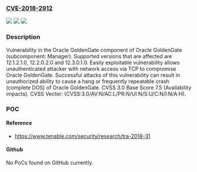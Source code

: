 ### [CVE-2018-2912](https://cve.mitre.org/cgi-bin/cvename.cgi?name=CVE-2018-2912)
![](https://img.shields.io/static/v1?label=Product&message=GoldenGate&color=blue)
![](https://img.shields.io/static/v1?label=Version&message=%3D%2012.1.2.1.0%20&color=brighgreen)
![](https://img.shields.io/static/v1?label=Vulnerability&message=Easily%20exploitable%20vulnerability%20allows%20unauthenticated%20attacker%20with%20network%20access%20via%20TCP%20to%20compromise%20Oracle%20GoldenGate.%20%20Successful%20attacks%20of%20this%20vulnerability%20can%20result%20in%20unauthorized%20ability%20to%20cause%20a%20hang%20or%20frequently%20repeatable%20crash%20(complete%20DOS)%20of%20Oracle%20GoldenGate.&color=brighgreen)

### Description

Vulnerability in the Oracle GoldenGate component of Oracle GoldenGate (subcomponent: Manager). Supported versions that are affected are 12.1.2.1.0, 12.2.0.2.0 and 12.3.0.1.0. Easily exploitable vulnerability allows unauthenticated attacker with network access via TCP to compromise Oracle GoldenGate. Successful attacks of this vulnerability can result in unauthorized ability to cause a hang or frequently repeatable crash (complete DOS) of Oracle GoldenGate. CVSS 3.0 Base Score 7.5 (Availability impacts). CVSS Vector: (CVSS:3.0/AV:N/AC:L/PR:N/UI:N/S:U/C:N/I:N/A:H).

### POC

#### Reference
- https://www.tenable.com/security/research/tra-2018-31

#### Github
No PoCs found on GitHub currently.

